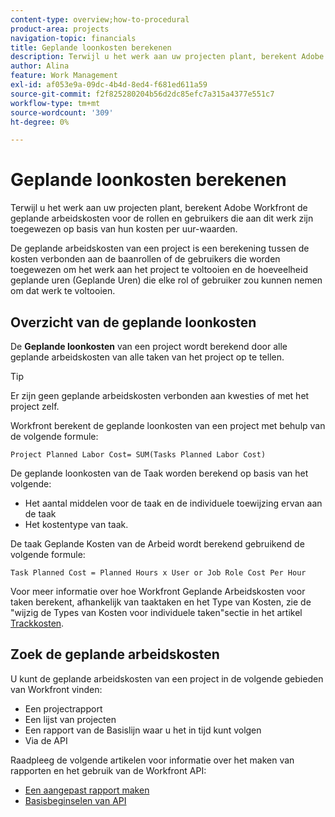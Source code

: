 ```yaml
---
content-type: overview;how-to-procedural
product-area: projects
navigation-topic: financials
title: Geplande loonkosten berekenen
description: Terwijl u het werk aan uw projecten plant, berekent Adobe Workfront de geplande arbeidskosten voor de rollen en gebruikers die aan dit werk zijn toegewezen op basis van hun kosten per uur-waarden.
author: Alina
feature: Work Management
exl-id: af053e9a-09dc-4b4d-8ed4-f681ed611a59
source-git-commit: f2f825280204b56d2dc85efc7a315a4377e551c7
workflow-type: tm+mt
source-wordcount: '309'
ht-degree: 0%

---
```


# Geplande loonkosten berekenen

Terwijl u het werk aan uw projecten plant, berekent Adobe Workfront de geplande arbeidskosten voor de rollen en gebruikers die aan dit werk zijn toegewezen op basis van hun kosten per uur-waarden.

De geplande arbeidskosten van een project is een berekening tussen de kosten verbonden aan de baanrollen of de gebruikers die worden toegewezen om het werk aan het project te voltooien en de hoeveelheid geplande uren (Geplande Uren) die elke rol of gebruiker zou kunnen nemen om dat werk te voltooien.

## Overzicht van de geplande loonkosten

De **Geplande loonkosten** van een project wordt berekend door alle geplande arbeidskosten van alle taken van het project op te tellen.

>[!TIP]
>
>Er zijn geen geplande arbeidskosten verbonden aan kwesties of met het project zelf.

Workfront berekent de geplande loonkosten van een project met behulp van de volgende formule:

```
Project Planned Labor Cost= SUM(Tasks Planned Labor Cost)
```

De geplande loonkosten van de Taak worden berekend op basis van het volgende:

* Het aantal middelen voor de taak en de individuele toewijzing ervan aan de taak
* Het kostentype van taak.

De taak Geplande Kosten van de Arbeid wordt berekend gebruikend de volgende formule:

```
Task Planned Cost = Planned Hours x User or Job Role Cost Per Hour
```

Voor meer informatie over hoe Workfront Geplande Arbeidskosten voor taken berekent, afhankelijk van taaktaken en het Type van Kosten, zie de &quot;wijzig de Types van Kosten voor individuele taken&quot;sectie in het artikel [Trackkosten](../../../manage-work/projects/project-finances/track-costs.md).

## Zoek de geplande arbeidskosten

U kunt de geplande arbeidskosten van een project in de volgende gebieden van Workfront vinden:

* Een projectrapport
* Een lijst van projecten
* Een rapport van de Basislijn waar u het in tijd kunt volgen
* Via de API

Raadpleeg de volgende artikelen voor informatie over het maken van rapporten en het gebruik van de Workfront API:

* [Een aangepast rapport maken](../../../reports-and-dashboards/reports/creating-and-managing-reports/create-custom-report.md)
* [Basisbeginselen van API](../../../wf-api/general/api-basics.md)
